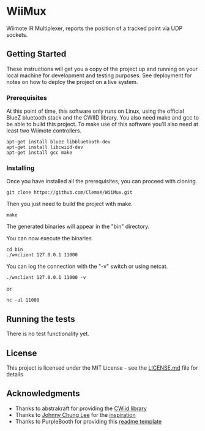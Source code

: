 # WiiMux
Wiimote IR Multiplexer, reports the position of a tracked point via UDP sockets.

## Getting Started

These instructions will get you a copy of the project up and running on your local machine for development and testing purposes. See deployment for notes on how to deploy the project on a live system.

### Prerequisites

At this point of time, this software only runs on Linux, using the official BlueZ bluetooth stack and the CWIID library.
You also need make and gcc to be able to build this project.
To make use of this software you'll also need at least two Wiimote controllers.

```
apt-get install bluez libbluetooth-dev
apt-get install libcwiid-dev
apt-get install gcc make
```

### Installing

Once you have installed all the prerequisites, you can proceed with cloning.

```
git clone https://github.com/ClemaX/WiiMux.git
```

Then you just need to build the project with make.

```
make
```
The generated binaries will appear in the "bin" directory.

You can now execute the binaries.
```
cd bin
./wmclient 127.0.0.1 11000
```

You can log the connection with the "-v" switch or using netcat.
```
./wmclient 127.0.0.1 11000 -v
```
or
```
nc -ul 11000
```

## Running the tests

There is no test functionality yet.

## License

This project is licensed under the MIT License - see the [LICENSE.md](LICENSE.md) file for details

## Acknowledgments

* Thanks to abstrakraft for providing the [CWiid library](https://github.com/abstrakraft/cwiid)
* Thanks to [Johnny Chung Lee](http://www.johnnylee.net/academic/)  for the [inspiration](http://www.johnnylee.net/projects/wii/)
* Thanks to PurpleBooth for providing this [readme template](https://gist.github.com/PurpleBooth/109311bb0361f32d87a2)

